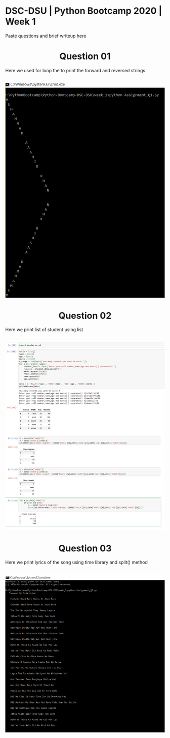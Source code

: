 # DSC-DSU | Python Bootcamp 2020 | Week 1

Paste questions and brief writeup here
<h1><center> Question 01 </center></h1>
<p>Here we used for loop the to print the forward and reversed strings</p>
</br>
<img src="Q1.PNG" align="center"/>

<h1><center> Question 02 </center></h1>
<p>Here we print list of student using list</p>
</br>
<img src="Q2(1).PNG" align="center"/>
<img src="Q2(2).PNG" align="center"/>

<h1><center> Question 03 </center></h1>
<p>Here we print lyrics of the song using time library and split() method</p>
</br>
<img src="Q3.PNG" align="center"/>


